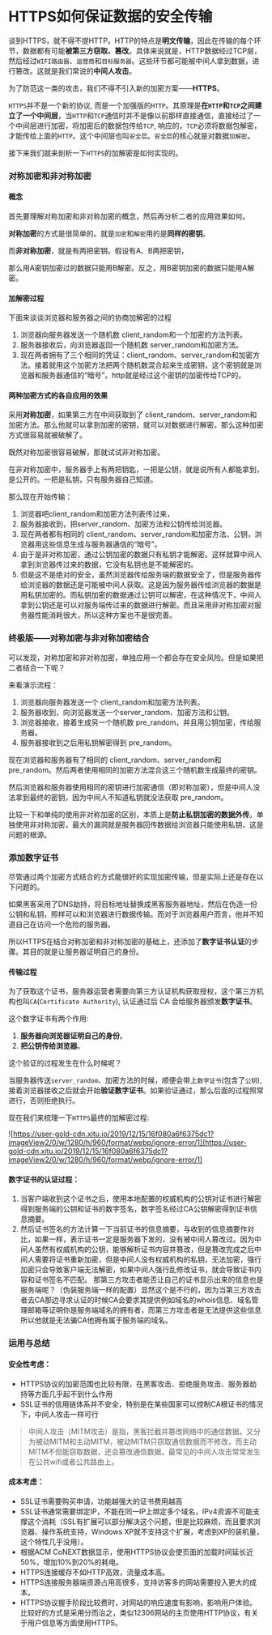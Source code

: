 # HTTPS如何保证数据的安全传输



谈到HTTPS，就不得不提HTTP。HTTP的特点是**明文传输**，因此在传输的每个环节，数据都有可能**被第三方窃取、篡改**。具体来说就是，HTTP数据经过TCP层，然后经过`WIFI路由器`、`运营商`和`目标服务器`。这些环节都可能被中间人拿到数据，进行篡改。这就是我们常说的**中间人攻击**。



为了防范这一类的攻击，我们不得不引入新的加密方案——**HTTPS**。

`HTTPS`并不是一个新的协议, 而是一个加强版的`HTTP`。其原理是**在`HTTP`和`TCP`之间建立了一个中间层**，当`HTTP`和`TCP`通信时并不是像以前那样直接通信，直接经过了一个中间层进行加密，将加密后的数据包传给`TCP`, 响应的，`TCP`必须将数据包解密，才能传给上面的`HTTP`。这个中间层也叫`安全层`。`安全层`的核心就是对数据`加解密`。

接下来我们就来剖析一下`HTTPS`的加解密是如何实现的。



### 对称加密和非对称加密

#### 概念

首先要理解对称加密和非对称加密的概念，然后再分析二者的应用效果如何。

**对称加密**的方式是很简单的。就是`加密`和`解密`用的是**同样的密钥**。

而**非对称加密**，就是有两把密钥。假设有A、B两把密钥，

那么用A密钥加密过的数据只能用B解密。反之，用B密钥加密的数据只能用A解密。



#### 加解密过程

下面来谈谈浏览器和服务器之间的协商加解密的过程

1. 浏览器向服务器发送一个随机数 client_random和一个加密的方法列表。
2. 服务器接收后，向浏览器返回一个随机数 server_random和加密方法。
3. 现在两者拥有了三个相同的凭证：client_random、server_random和加密方法。接着就用这个加密方法把两个随机数混合起来生成密钥，这个密钥就是浏览器和服务器通信的“暗号”。http就是经过这个密钥的加密传给TCP的。



#### 两种加密方式的各自应用的效果

采用**对称加密**，如果第三方在中间获取到了 client_random、server_random和加密方法。那么他就可以拿到加密的密钥，就可以对数据进行解密。那么这种加密方式很容易就被破解了。



既然对称加密很容易破解，那就试试非对称加密。

在非对称加密中，服务器手上有两把钥匙，一把是公钥，就是说所有人都能拿到，是公开的。一把是私钥，只有服务器自己知道。

那么现在开始传输：

1. 浏览器吧client_random和加密方法列表传过来，
2. 服务器接收到，把server_random、加密方法和公钥传给浏览器。
3. 现在两者都有相同的 client_random、server_random和加密方法、公钥，浏览器用这些信息生成与服务器通信的“暗号”。
4. 由于是非对称加密，通过公钥加密的数据只有私钥才能解密。这样就算中间人拿到浏览器传过来的数据，它没有私钥也是不能解密的。
5. 但是这不是绝对的安全，虽然浏览器传给服务端的数据安全了，但是服务器传给浏览器的数据还是可能被中间人获取。这是因为服务器传给浏览器的数据是用私钥加密的。而私钥加密的数据通过公钥可以解密，在这种情况下，中间人拿到公钥还是可以对服务端传过来的数据进行解密。而且采用非对称加密对服务器性能消耗很大，所以这种方案也不是很完善。



### 终极版——对称加密与非对称加密结合

可以发现，对称加密和非对称加密，单独应用一个都会存在安全风险。但是如果把二者结合一下呢？

来看演示流程：

1. 浏览器向服务器发送一个 client_random和加密方法列表。
2. 服务器收到，向浏览器发送一个server_random、加密方法和公钥。
3. 浏览器接收，接着生成另一个随机数 pre_random，并且用公钥加密，传给服务器。
4. 服务器接收到之后用私钥解密得到 pre_random。

现在浏览器和服务器有了相同的 client_random、server_random和pre_random。然后两者使用相同的加密方法混合这三个随机数生成最终的密钥。

然后浏览器和服务器使用相同的密钥进行加密通信（即对称加密），但是中间人没法拿到最终的密钥，因为中间人不知道私钥就没法获取 pre_random。

比较一下和单纯的使用非对称加密的区别，本质上是**防止私钥加密的数据外传**。单独使用非对称加密，最大的漏洞就是服务器回传数据给浏览器只能使用私钥，这是问题的根源。



### 添加数字证书

尽管通过两个加密方式结合的方式能很好的实现加密传输，但是实际上还是存在以下问题的。

如果黑客采用了DNS劫持，将目标地址替换成黑客服务器地址，然后在伪造一份公钥和私钥，照样可以和浏览器进行数据传输。而对于浏览器用户而言，他并不知道自己在访问一个危险的服务器。

所以HTTPS在结合对称加密和非对称加密的基础上，还添加了**数字证书认证**的步骤。其目的就是让服务器证明自己的身份。

#### 传输过程

为了获取这个证书，服务器运营者需要向第三方认证机构获取授权，这个第三方机构也叫`CA`(`Certificate Authority`), 认证通过后 CA 会给服务器颁发**数字证书**。

这个数字证书有两个作用:

1. **服务器向浏览器证明自己的身份**。
2. **把公钥传给浏览器**。

这个验证的过程发生在什么时候呢？

当服务器传送`server_random`、加密方法的时候，顺便会带上`数字证书`(包含了`公钥`), 接着浏览器接收之后就会开始**验证数字证书**。如果验证通过，那么后面的过程照常进行，否则拒绝执行。

现在我们来梳理一下`HTTPS`最终的加解密过程:

![https://user-gold-cdn.xitu.io/2019/12/15/16f080a6f6375dc1?imageView2/0/w/1280/h/960/format/webp/ignore-error/1](https://user-gold-cdn.xitu.io/2019/12/15/16f080a6f6375dc1?imageView2/0/w/1280/h/960/format/webp/ignore-error/1)

#### 数字证书的认证过程：

1. 当客户端收到这个证书之后，使用本地配置的权威机构的公钥对证书进行解密得到服务端的公钥和证书的数字签名，数字签名经过CA公钥解密得到证书信息摘要。
2. 然后证书签名的方法计算一下当前证书的信息摘要，与收到的信息摘要作对比，如果一样，表示证书一定是服务器下发的，没有被中间人篡改过。因为中间人虽然有权威机构的公钥，能够解析证书内容并篡改，但是篡改完成之后中间人需要将证书重新加密，但是中间人没有权威机构的私钥，无法加密，强行加密只会导致客户端无法解密，如果中间人强行乱修改证书，就会导致证书内容和证书签名不匹配。
   那第三方攻击者能否让自己的证书显示出来的信息也是服务端呢？（伪装服务端一样的配置）显然这个是不行的，因为当第三方攻击者去CA那边寻求认证的时候CA会要求其提供例如域名的whois信息、域名管理邮箱等证明你是服务端域名的拥有者，而第三方攻击者是无法提供这些信息所以他就是无法骗CA他拥有属于服务端的域名。


### 运用与总结

#### 安全性考虑：

- HTTPS协议的加密范围也比较有限，在黑客攻击、拒绝服务攻击、服务器劫持等方面几乎起不到什么作用
- SSL证书的信用链体系并不安全，特别是在某些国家可以控制CA根证书的情况下，中间人攻击一样可行

> 中间人攻击（MITM攻击）是指，黑客拦截并篡改网络中的通信数据。又分为被动MITM和主动MITM，被动MITM只窃取通信数据而不修改，而主动MITM不但能窃取数据，还会篡改通信数据。最常见的中间人攻击常常发生在公共wifi或者公共路由上。 

#### 成本考虑：

- SSL证书需要购买申请，功能越强大的证书费用越高
- SSL证书通常需要绑定IP，不能在同一IP上绑定多个域名，IPv4资源不可能支撑这个消耗（SSL有扩展可以部分解决这个问题，但是比较麻烦，而且要求浏览器、操作系统支持，Windows XP就不支持这个扩展，考虑到XP的装机量，这个特性几乎没用）。
- 根据ACM CoNEXT数据显示，使用HTTPS协议会使页面的加载时间延长近50%，增加10%到20%的耗电。
- HTTPS连接缓存不如HTTP高效，流量成本高。
- HTTPS连接服务器端资源占用高很多，支持访客多的网站需要投入更大的成本。
- HTTPS协议握手阶段比较费时，对网站的响应速度有影响，影响用户体验。比较好的方式是采用分而治之，类似12306网站的主页使用HTTP协议，有关于用户信息等方面使用HTTPS。